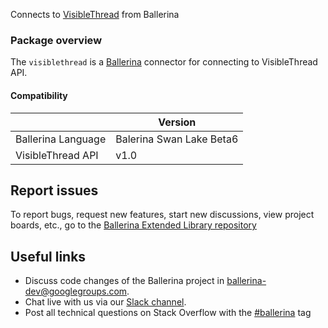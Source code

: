 
Connects to [VisibleThread](https://api.visiblethread.com/example/index.html) from Ballerina

### Package overview

The `visiblethread` is a [Ballerina](https://ballerina.io/) connector for connecting to VisibleThread API.

#### Compatibility
|                    | Version                  |
|--------------------|--------------------------|
| Ballerina Language | Balerina Swan Lake Beta6 |
| VisibleThread API  | v1.0                     |

## Report issues
To report bugs, request new features, start new discussions, view project boards, etc., go to the [Ballerina Extended Library repository](https://github.com/ballerina-platform/ballerina-extended-library)

## Useful links
- Discuss code changes of the Ballerina project in [ballerina-dev@googlegroups.com](mailto:ballerina-dev@googlegroups.com).
- Chat live with us via our [Slack channel](https://ballerina.io/community/slack/).
- Post all technical questions on Stack Overflow with the [#ballerina](https://stackoverflow.com/questions/tagged/ballerina) tag
